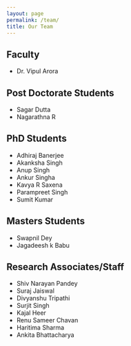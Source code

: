 ```yaml
---
layout: page
permalink: /team/
title: Our Team
---
```


## Faculty
- Dr. Vipul Arora

## Post Doctorate Students
- Sagar Dutta
- Nagarathna R

## PhD Students
- Adhiraj Banerjee
- Akanksha Singh
- Anup Singh
- Ankur Singha
- Kavya R Saxena
- Parampreet Singh
- Sumit Kumar

## Masters Students
- Swapnil Dey
- Jagadeesh k Babu

## Research Associates/Staff
- Shiv Narayan Pandey
- Suraj Jaiswal
- Divyanshu Tripathi
- Surjit Singh
- Kajal Heer
- Renu Sameer Chavan
- Haritima Sharma
- Ankita Bhattacharya